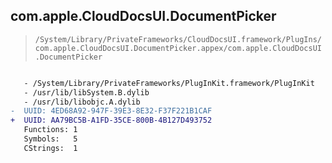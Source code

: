 ## com.apple.CloudDocsUI.DocumentPicker

> `/System/Library/PrivateFrameworks/CloudDocsUI.framework/PlugIns/com.apple.CloudDocsUI.DocumentPicker.appex/com.apple.CloudDocsUI.DocumentPicker`

```diff

   - /System/Library/PrivateFrameworks/PlugInKit.framework/PlugInKit
   - /usr/lib/libSystem.B.dylib
   - /usr/lib/libobjc.A.dylib
-  UUID: 4ED68A92-947F-39E3-8E32-F37F221B1CAF
+  UUID: AA79BC5B-A1FD-35CE-800B-4B127D493752
   Functions: 1
   Symbols:   5
   CStrings:  1

```
